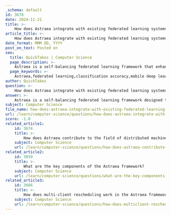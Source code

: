 ```yaml
---
_schema: default
id: 3678
date: 2024-11-21
title: >-
    How does Astraea integrate with existing federated learning systems?
article_title: >-
    How does Astraea integrate with existing federated learning systems?
date_format: MMM DD, YYYY
post_on_text: Posted on
seo:
  title: QuickTakes | Computer Science
  page_description: >-
    Astraea is a self-balancing federated learning framework that enhances classification accuracy in mobile deep learning applications by addressing data imbalances through global data distribution-based data augmentation and mediator-based multi-client rescheduling, integrating seamlessly with existing federated learning systems.
  page_keywords: >-
    Astraea,federated learning,classification accuracy,mobile deep learning,data imbalance,data augmentation,multi-client rescheduling,TensorFlow Federated
author: QuickTakes
question: >-
    How does Astraea integrate with existing federated learning systems?
answer: >-
    Astraea is a self-balancing federated learning framework designed to enhance classification accuracy in mobile deep learning applications, particularly in scenarios where data is imbalanced across different clients. It integrates with existing federated learning systems by employing two primary strategies to address the challenges posed by imbalanced data distribution:\n\n1. **Global Data Distribution-Based Data Augmentation**: Astraea utilizes data augmentation techniques that are informed by the global distribution of data across all participating clients. This approach helps to generate synthetic data that can balance the representation of different classes, thereby mitigating the bias that often arises from uneven data distribution.\n\n2. **Mediator-Based Multi-Client Rescheduling**: This strategy involves a mediator that coordinates the rescheduling of clients based on their data distribution. By dynamically adjusting which clients participate in the training process and when, Astraea ensures that the training process is more representative of the overall data distribution, further alleviating the effects of imbalanced data.\n\nAstraea is implemented using the TensorFlow Federated Framework, which allows it to seamlessly integrate with existing federated learning systems. The framework has been shown to improve classification accuracy significantly compared to traditional methods, such as FedAvg, particularly in scenarios with imbalanced data. For instance, experimental results indicate that Astraea can achieve a top-1 accuracy improvement of +5.59% over FedAvg in imbalanced settings.\n\nIn summary, Astraea enhances existing federated learning systems by providing a structured approach to data augmentation and client scheduling, effectively addressing the challenges of imbalanced data and improving overall model performance.
subject: Computer Science
file_name: how-does-astraea-integrate-with-existing-federated-learning-systems.md
url: /learn/computer-science/questions/how-does-astraea-integrate-with-existing-federated-learning-systems
score: -1.0
related_article1:
    id: 3674
    title: >-
        How does Astraea contribute to the field of distributed machine learning?
    subject: Computer Science
    url: /learn/computer-science/questions/how-does-astraea-contribute-to-the-field-of-distributed-machine-learning
related_article2:
    id: 3659
    title: >-
        What are the key components of the Astraea framework?
    subject: Computer Science
    url: /learn/computer-science/questions/what-are-the-key-components-of-the-astraea-framework
related_article3:
    id: 3666
    title: >-
        How does multi-client rescheduling work in the Astraea framework?
    subject: Computer Science
    url: /learn/computer-science/questions/how-does-multiclient-rescheduling-work-in-the-astraea-framework
---
```


&nbsp;